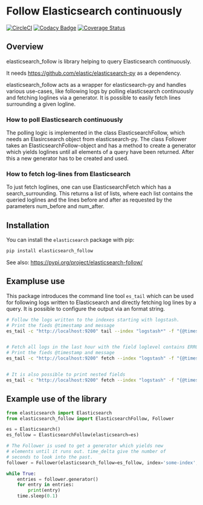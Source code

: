 # Follow Elasticsearch continuously
[![CircleCI](https://circleci.com/gh/mdreem/elasticsearch_follow.svg?style=svg&circle-token=a53243ea7942ee439f51be3ea4fce2628ed4d58f)](https://circleci.com/gh/mdreem/elasticsearch_follow)
[![Codacy Badge](https://api.codacy.com/project/badge/Grade/d192317c5ff74fd7a17dc5c0c2f13317)](https://www.codacy.com/manual/mdreem/elasticsearch_follow?utm_source=github.com&amp;utm_medium=referral&amp;utm_content=mdreem/elasticsearch_follow&amp;utm_campaign=Badge_Grade)
[![Coverage Status](https://coveralls.io/repos/github/mdreem/elasticsearch_follow/badge.svg?branch=master)](https://coveralls.io/github/mdreem/elasticsearch_follow?branch=master)

## Overview

elasticsearch_follow is library helping to query Elasticsearch continuously.

It needs <https://github.com/elastic/elasticsearch-py> as a dependency.

elasticsearch_follow acts as a wrapper for elasticsearch-py and handles various
use-cases, like following logs by polling elasticsearch continuously and fetching
loglines via a generator. It is possible to easily fetch lines surrounding a
given logline.

### How to poll Elasticsearch continuously

The polling logic is implemented in the class ElasticsearchFollow, which needs
an Elasircsearch object from elasticsearch-py. The class Follower takes an
ElasticsearchFollow-object and has a method to create a generator which yields
loglines until all elements of a query have been returned. After this a new
generator has to be created and used.

### How to fetch log-lines from Elasticsearch

To just fetch loglines, one can use ElasticsearchFetch which has
a search_surrounding. This returns a list of lists, where each list contains
the queried loglines and the lines before and after as requested by the parameters 
num_before and num_after.

## Installation

You can install the ``elasticsearch`` package with pip:

```bash
pip install elasticsearch_follow
```

See also: <https://pypi.org/project/elasticsearch-follow/>

## Exampluse use

This package introduces the command line tool ``es_tail`` which can be used for
following logs written to Elasticsearch and directly fetching log lines by a query.
It is possible to configure the output via an format string.

```bash
# Follow the logs written to the indexes starting with logstash.
# Print the fieds @timestamp and message
es_tail -c "http://localhost:9200" tail --index "logstash*" -f "{@timestamp} {message}" 


# Fetch all logs in the last hour with the field loglevel contains ERROR and fetch the two lines before and after.
# Print the fieds @timestamp and message
es_tail -c "http://localhost:9200" fetch --index "logstash" -f "{@timestamp} {message}"  --query loglevel:ERROR -A 2 -B 2 -F "now-1h" 


# It is also possible to print nested fields
es_tail -c "http://localhost:9200" fetch --index "logstash" -f "{@timestamp} {message} {kv[field]} {kv[nested][field]}" -F "now-1h" 
```

## Example use of the library

```python
from elasticsearch import Elasticsearch
from elasticsearch_follow import ElasticsearchFollow, Follower

es = Elasticsearch()
es_follow = ElasticsearchFollow(elasticsearch=es)

# The Follower is used to get a generator which yields new 
# elements until it runs out. time_delta give the number of
# seconds to look into the past.
follower = Follower(elasticsearch_follow=es_follow, index='some-index', time_delta=60)

while True:
    entries = follower.generator()
    for entry in entries:
        print(entry)
    time.sleep(0.1)
```
